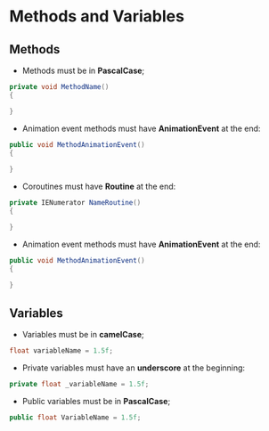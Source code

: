 # Methods and Variables

## Methods
- Methods must be in **PascalCase**;
```C#
private void MethodName()
{

}
```

- Animation event methods must have **AnimationEvent** at the end:
```c#
public void MethodAnimationEvent()  
{  
 
}
```

- Coroutines must have **Routine** at the end:
```c#
private IENumerator NameRoutine()
{

}
```

- Animation event methods must have **AnimationEvent** at the end:
```c#
public void MethodAnimationEvent()  
{  
 
}
```

## Variables
- Variables must be in **camelCase**;
```c#
float variableName = 1.5f;
```

- Private variables must have an **underscore** at the beginning:
```c#
private float _variableName = 1.5f;
```

- Public variables must be in **PascalCase**;
```c#
public float VariableName = 1.5f;
```
